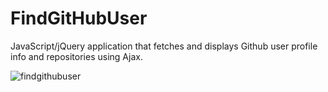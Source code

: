 # FindGitHubUser

JavaScript/jQuery application that fetches and displays Github user profile info and repositories using Ajax.

![findgithubuser](https://user-images.githubusercontent.com/30204416/33235211-e61ec6e4-d1f8-11e7-946f-5b03f3ed6b44.PNG)
